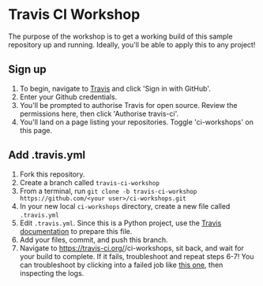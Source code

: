 # Travis CI Workshop

The purpose of the workshop is to get a working build of this sample repository up and running.
Ideally, you'll be able to apply this to any project!

## Sign up
1. To begin, navigate to [Travis](https://travis-ci.org/) and click 'Sign in with GitHub'.
2. Enter your Github credentials.
3. You'll be prompted to authorise Travis for open source. Review the permissions here, then click
'Authorise travis-ci'.
4. You'll land on a page listing your repositories.  Toggle 'ci-workshops' on this page.

## Add .travis.yml
1. Fork this repository.
2. Create a branch called `travis-ci-workshop`
3. From a terminal, run `git clone -b travis-ci-workshop https://github.com/<your user>/ci-workshops.git`
4. In your new local `ci-workshops` directory, create a new file called `.travis.yml`
5. Edit `.travis.yml`.  Since this is a Python project, use the
[Travis documentation](https://docs.travis-ci.com/user/languages/python/) to prepare this file.
6. Add your files, commit, and push this branch.
7. Navigate to https://travis-ci.org/<your user>/ci-workshops, sit back, and wait for your build to complete. If it
fails, troubleshoot and repeat steps 6-7!  You can troubleshoot by clicking into a failed job like
[this one](https://travis-ci.org/caffalaughrey/ci-workshops/jobs/384776914), then inspecting the logs.

